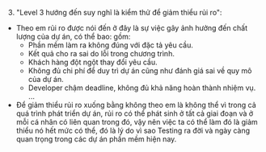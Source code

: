 3. "Level 3 hướng đến suy nghĩ là kiểm thử để giảm thiểu rủi ro":

- Theo em rủi ro được nói đến ở đây là sự việc gây ảnh hưởng đến chất lượng của dự án, có thể bao: gồm: 
   + Phần mềm làm ra không đúng với đặc tả yêu cầu.
   + Kết quả cho ra sai do lỗi trong chương trình. 
   + Khách hàng đột ngột thay đổi yêu cầu.
   + Không đủ chi phí để duy trì dự án cũng như đánh giá sai về quy mô của dự án.
   + Developer chậm deadline, không đủ khả năng hoàn thành nhiệm vụ.
   ...
- Để giảm thiểu rủi ro xuống bằng không theo em là không thể vì trong cả quá trình phát triển dự án, rủi ro có thể phát sinh ở tất cả giai đoạn và ở mỗi cá nhân có liên quan trong đó, vậy nên việc ta có thể làm đó là giảm thiểu nó hết mức có thể, đó là lý do vì sao Testing ra đời và ngày càng quan trọng trong các dự án phần mềm hiện nay.